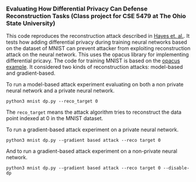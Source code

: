 ### Evaluating How Differential Privacy Can Defense Reconstruction Tasks (Class project for CSE 5479 at The Ohio State University)

This code reproduces the reconstruction attack described in [Hayes et. al.](https://arxiv.org/abs/2302.07225). It tests how adding differential privacy during training neural networks based on the dataset of MNIST can prevent attacker from exploiting reconstruction attack on the neural network. This uses the opacus library for implementing differential pricavy. The code for training MNIST is based on the [opacus example](https://github.com/pytorch/opacus/blob/main/examples/mnist.py). It considered two kinds of reconstruction attacks: model-based and gradient-based.

To run a model-based attack experiment evaluating on both a non private neural network and a private neural network.

```
python3 mnist dp.py --reco_target 0
```

The `reco_target` means the attack algorithm tries to reconstruct the data point indexed at 0 in the MNIST dataset.

To run a gradient-based attack experiment on a private neural network.

```
python3 mnist dp.py --gradient based attack --reco target 0
```

And to run a gradient-based attack experiment on a non-private neural network.

```
python3 mnist dp.py --gradient based attack --reco target 0 --disable-dp
```

